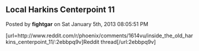 ## Local Harkins Centerpoint 11
Posted by **fightgar** on Sat January 5th, 2013 08:05:51 PM

[url=http&#58;//www&#46;reddit&#46;com/r/phoenix/comments/1614vu/inside_the_old_harkins_centerpoint_11/:2ebbpq9v]Reddit thread[/url:2ebbpq9v]
